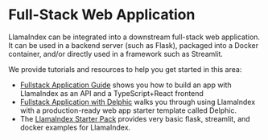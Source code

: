 # Full-Stack Web Application

LlamaIndex can be integrated into a downstream full-stack web application. It can be used in a backend server (such as Flask), packaged into a Docker container, and/or directly used in a framework such as Streamlit.

We provide tutorials and resources to help you get started in this area:

- [Fullstack Application Guide](/python/framework/understanding/putting_it_all_together/apps/fullstack_app_guide) shows you how to build an app with LlamaIndex as an API and a TypeScript+React frontend
- [Fullstack Application with Delphic](/python/framework/understanding/putting_it_all_together/apps/fullstack_with_delphic) walks you through using LlamaIndex with a production-ready web app starter template called Delphic.
- The [LlamaIndex Starter Pack](https://github.com/logan-markewich/llama_index_starter_pack) provides very basic flask, streamlit, and docker examples for LlamaIndex.
